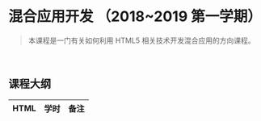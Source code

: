 # 混合应用开发 （2018~2019 第一学期）

> 本课程是一门有关如何利用 HTML5 相关技术开发混合应用的方向课程。

&nbsp;

## 课程大纲

|HTML|学时|备注
|----|----|----|










